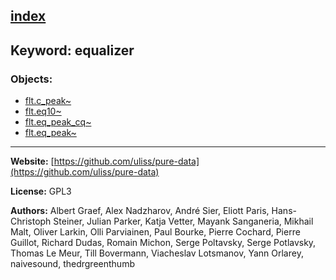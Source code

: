 [index](../index.html)
---

## Keyword: equalizer

### Objects:
* [flt.c_peak~](../flt.c_peak~.html)
* [flt.eq10~](../flt.eq10~.html)
* [flt.eq_peak_cq~](../flt.eq_peak_cq~.html)
* [flt.eq_peak~](../flt.eq_peak~.html)

---
**Website:** [https://github.com/uliss/pure-data](https://github.com/uliss/pure-data)

**License:** GPL3

**Authors:** Albert Graef, Alex Nadzharov, André Sier, Eliott Paris, Hans-Christoph Steiner, Julian Parker, Katja Vetter, Mayank Sanganeria, Mikhail Malt, Oliver Larkin, Olli Parviainen, Paul Bourke, Pierre Cochard, Pierre Guillot, Richard Dudas, Romain Michon, Serge Poltavsky, Serge Potlavsky, Thomas Le Meur, Till Bovermann, Viacheslav Lotsmanov, Yann Orlarey, naivesound, thedrgreenthumb
